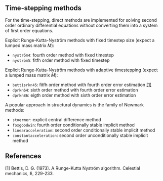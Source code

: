 ## Time-stepping methods

For the time-stepping, direct methods are implemented for solving second order
ordinary differential equations without converting them into a system of first
order equations.



Explicit Runge-Kutta-Nyström methods with fixed timestep size (expect a lumped
mass matrix $`M`$):

- `nyström4`: fourth order method with fixed timestep
- `nyström5`: fitfh order method with fixed timestep

Explicit Runge-Kutta-Nyström methods with adaptive timestepping (expect a lumped
mass matrix $`M`$):

- `bettisrkn45`: fitfh order method with fourth order error estimation [[1]](#1)
- `dprkn64`: sixth order method with fourth order error estimation
- `dprkn86`: eigth order method with sixth order error estimation

A popular approach in structural dynamics is the family of Newmark methods:

- `stoermer`: explicit central difference method
- `foxgoodwin`: fourth order conditionally stable implicit method
- `linearacceleration`: second order conditionally stable implicit method
- `constantacceleration`: second order unconditionally stable implicit method

## References

<a id="1">[1]</a> 
Bettis, D. G. (1973). 
A Runge-Kutta Nyström algorithm.
Celestial mechanics, 8, 229-233.

